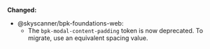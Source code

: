**Changed:**

- @skyscanner/bpk-foundations-web:
  - The `bpk-modal-content-padding` token is now deprecated. To migrate, use an equivalent spacing value.